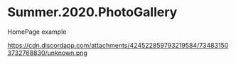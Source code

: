 # Summer.2020.PhotoGallery

HomePage example

https://cdn.discordapp.com/attachments/424522859793219584/734831503732768830/unknown.png
